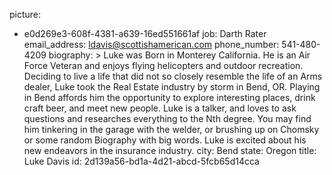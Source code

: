 picture:
  - e0d269e3-608f-4381-a639-16ed551661af
job: Darth Rater
email_address: ldavis@scottishamerican.com
phone_number: 541-480-4209
biography: >
  Luke was Born in Monterey California. He is an Air Force Veteran and enjoys flying helicopters and
  outdoor recreation. Deciding to live a life that did not so closely resemble the life of an Arms
  dealer, Luke took the Real Estate industry by storm in Bend, OR. Playing in Bend affords him the
  opportunity to explore interesting places, drink craft beer, and meet new people. Luke is a talker,
  and loves to ask questions and researches everything to the Nth degree. You may find him tinkering
  in the garage with the welder, or brushing up on Chomsky or some random Biography with big words.
  Luke is excited about his new endeavors in the insurance industry.
city: Bend
state: Oregon
title: Luke Davis
id: 2d139a56-bd1a-4d21-abcd-5fcb65d14cca
